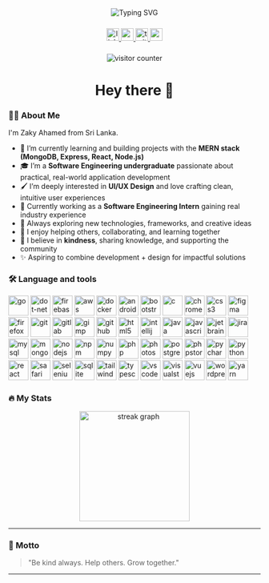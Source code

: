 <div align="center">
  <img src="https://readme-typing-svg.demolab.com?font=Fira+Code&duration=3000&pause=1000&color=F7971E&center=true&vCenter=true&width=435&lines=Hi+%F0%9F%91%8B%2C+I'm+M+S+Zaky+Ahamed;Software+Engineering+Undergraduate;MERN+Stack+Developer;Open+Source+Contributor" alt="Typing SVG" />
</div>

###

<div align="center">
 <a href="https://www.linkedin.com/in/zakyahamed50257/" target="_blank">
    <img src="https://img.shields.io/static/v1?message=LinkedIn&logo=linkedin&label=&color=0077B5&logoColor=white&labelColor=&style=for-the-badge" height="25" alt="linkedin logo" />
  </a>
  <a href="https://www.youtube.com/" target="_blank">
    <img src="https://img.shields.io/static/v1?message=Youtube&logo=youtube&label=&color=FF0000&logoColor=white&labelColor=&style=for-the-badge" height="25" alt="youtube logo" />
  </a>
  <a href="https://x.com/" target="_blank">
    <img src="https://img.shields.io/static/v1?message=Twitter&logo=twitter&label=&color=1DA1F2&logoColor=white&labelColor=&style=for-the-badge" height="25" alt="twitter logo" />
  </a>
  <a href="mailto:zakyahamed978@gmail.com" target="_blank">
    <img src="https://img.shields.io/static/v1?message=Gmail&logo=gmail&label=&color=D14836&logoColor=white&labelColor=&style=for-the-badge" height="25" alt="gmail logo" />
  </a>
</div>

###

<div align="center">
  <img src="https://profile-counter.glitch.me/zkyahmd/count.svg?" alt="visitor counter" />
</div>

###

<h1 align="center">Hey there 👋</h1>

###

<h3 align="left">👨‍💻 About Me</h3>

<p align="left">
  I'm Zaky Ahamed from Sri Lanka.
</p>

<ul align="left">
  <li>🌱 I’m currently learning and building projects with the <strong>MERN stack (MongoDB, Express, React, Node.js)</strong></li>
  <li>🎓 I’m a <strong>Software Engineering undergraduate</strong> passionate about practical, real-world application development</li>
  <li>🖌️ I’m deeply interested in <strong>UI/UX Design</strong> and love crafting clean, intuitive user experiences</li>
  <li>🔭 Currently working as a <strong>Software Engineering Intern</strong> gaining real industry experience</li>
  <li>🧠 Always exploring new technologies, frameworks, and creative ideas</li>
  <li>💬 I enjoy helping others, collaborating, and learning together</li>
  <li>🤝 I believe in <strong>kindness</strong>, sharing knowledge, and supporting the community</li>
  <li>✨ Aspiring to combine development + design for impactful solutions</li>
</ul>

###
<h3 align="left">🛠 Language and tools</h3>

<p align="left">
  <a href="#"><img src="https://cdn.jsdelivr.net/gh/devicons/devicon/icons/go/go-original.svg" width="40" height="40" alt="go" /></a>
  <a href="#"><img src="https://cdn.jsdelivr.net/gh/devicons/devicon/icons/dot-net/dot-net-original.svg" width="40" height="40" alt="dot-net" /></a>
  <a href="#"><img src="https://cdn.jsdelivr.net/gh/devicons/devicon/icons/firebase/firebase-plain.svg" width="40" height="40" alt="firebase" /></a>
  <a href="#"><img src="https://cdn.simpleicons.org/amazonaws/FF9900" width="40" height="40" alt="aws" /></a>
  <a href="#"><img src="https://cdn.jsdelivr.net/gh/devicons/devicon/icons/docker/docker-original.svg" width="40" height="40" alt="docker" /></a>
  <a href="#"><img src="https://cdn.jsdelivr.net/gh/devicons/devicon/icons/android/android-original.svg" width="40" height="40" alt="android" /></a>
  <a href="#"><img src="https://cdn.jsdelivr.net/gh/devicons/devicon/icons/bootstrap/bootstrap-original.svg" width="40" height="40" alt="bootstrap" /></a>
  <a href="#"><img src="https://cdn.jsdelivr.net/gh/devicons/devicon/icons/c/c-original.svg" width="40" height="40" alt="c" /></a>
  <a href="#"><img src="https://cdn.jsdelivr.net/gh/devicons/devicon/icons/chrome/chrome-original.svg" width="40" height="40" alt="chrome" /></a>
  <a href="#"><img src="https://cdn.jsdelivr.net/gh/devicons/devicon/icons/css3/css3-original.svg" width="40" height="40" alt="css3" /></a>
  <a href="#"><img src="https://cdn.jsdelivr.net/gh/devicons/devicon/icons/figma/figma-original.svg" width="40" height="40" alt="figma" /></a>
  <a href="#"><img src="https://cdn.jsdelivr.net/gh/devicons/devicon/icons/firefox/firefox-original.svg" width="40" height="40" alt="firefox" /></a>
  <a href="#"><img src="https://cdn.jsdelivr.net/gh/devicons/devicon/icons/git/git-original.svg" width="40" height="40" alt="git" /></a>
  <a href="#"><img src="https://cdn.jsdelivr.net/gh/devicons/devicon/icons/gitlab/gitlab-original.svg" width="40" height="40" alt="gitlab" /></a>
  <a href="#"><img src="https://cdn.jsdelivr.net/gh/devicons/devicon/icons/gimp/gimp-original.svg" width="40" height="40" alt="gimp" /></a>
  <a href="#"><img src="https://cdn.jsdelivr.net/gh/devicons/devicon/icons/github/github-original.svg" width="40" height="40" alt="github" /></a>
  <a href="#"><img src="https://cdn.jsdelivr.net/gh/devicons/devicon/icons/html5/html5-original.svg" width="40" height="40" alt="html5" /></a>
  <a href="#"><img src="https://cdn.jsdelivr.net/gh/devicons/devicon/icons/intellij/intellij-original.svg" width="40" height="40" alt="intellij" /></a>
  <a href="#"><img src="https://cdn.jsdelivr.net/gh/devicons/devicon/icons/java/java-original.svg" width="40" height="40" alt="java" /></a>
  <a href="#"><img src="https://cdn.jsdelivr.net/gh/devicons/devicon/icons/javascript/javascript-original.svg" width="40" height="40" alt="javascript" /></a>
  <a href="#"><img src="https://cdn.jsdelivr.net/gh/devicons/devicon/icons/jetbrains/jetbrains-original.svg" width="40" height="40" alt="jetbrains" /></a>
  <a href="#"><img src="https://cdn.jsdelivr.net/gh/devicons/devicon/icons/jira/jira-original.svg" width="40" height="40" alt="jira" /></a>
  <a href="#"><img src="https://cdn.jsdelivr.net/gh/devicons/devicon/icons/mysql/mysql-original.svg" width="40" height="40" alt="mysql" /></a>
  <a href="#"><img src="https://cdn.jsdelivr.net/gh/devicons/devicon/icons/mongodb/mongodb-original.svg" width="40" height="40" alt="mongodb" /></a>
  <a href="#"><img src="https://cdn.jsdelivr.net/gh/devicons/devicon/icons/nodejs/nodejs-original.svg" width="40" height="40" alt="nodejs" /></a>
 <a href="#"><img src="https://cdn.simpleicons.org/npm/CB3837" width="40" height="40" alt="npm" /></a>
  <a href="#"><img src="https://cdn.jsdelivr.net/gh/devicons/devicon/icons/numpy/numpy-original.svg" width="40" height="40" alt="numpy" /></a>
  <a href="#"><img src="https://cdn.jsdelivr.net/gh/devicons/devicon/icons/php/php-original.svg" width="40" height="40" alt="php" /></a>
  <a href="#"><img src="https://cdn.jsdelivr.net/gh/devicons/devicon/icons/photoshop/photoshop-plain.svg" width="40" height="40" alt="photoshop" /></a>
  <a href="#"><img src="https://cdn.jsdelivr.net/gh/devicons/devicon/icons/postgresql/postgresql-original.svg" width="40" height="40" alt="postgresql" /></a>
  <a href="#"><img src="https://cdn.jsdelivr.net/gh/devicons/devicon/icons/phpstorm/phpstorm-original.svg" width="40" height="40" alt="phpstorm" /></a>
  <a href="#"><img src="https://cdn.jsdelivr.net/gh/devicons/devicon/icons/pycharm/pycharm-original.svg" width="40" height="40" alt="pycharm" /></a>
  <a href="#"><img src="https://cdn.jsdelivr.net/gh/devicons/devicon/icons/python/python-original.svg" width="40" height="40" alt="python" /></a>
  <a href="#"><img src="https://cdn.jsdelivr.net/gh/devicons/devicon/icons/react/react-original.svg" width="40" height="40" alt="react" /></a>
  <a href="#"><img src="https://cdn.jsdelivr.net/gh/devicons/devicon/icons/safari/safari-original.svg" width="40" height="40" alt="safari" /></a>
  <a href="#"><img src="https://cdn.jsdelivr.net/gh/devicons/devicon/icons/selenium/selenium-original.svg" width="40" height="40" alt="selenium" /></a>
  <a href="#"><img src="https://cdn.jsdelivr.net/gh/devicons/devicon/icons/sqlite/sqlite-original.svg" width="40" height="40" alt="sqlite" /></a>
  <a href="#"><img src="https://cdn.jsdelivr.net/gh/devicons/devicon/icons/tailwindcss/tailwindcss-original.svg" width="40" height="40" alt="tailwindcss" /></a>
  <a href="#"><img src="https://cdn.jsdelivr.net/gh/devicons/devicon/icons/typescript/typescript-original.svg" width="40" height="40" alt="typescript" /></a>
  <a href="#"><img src="https://cdn.jsdelivr.net/gh/devicons/devicon/icons/vscode/vscode-original.svg" width="40" height="40" alt="vscode" /></a>
  <a href="#"><img src="https://cdn.jsdelivr.net/gh/devicons/devicon/icons/visualstudio/visualstudio-plain.svg" width="40" height="40" alt="visualstudio" /></a>
  <a href="#"><img src="https://cdn.jsdelivr.net/gh/devicons/devicon/icons/vuejs/vuejs-original.svg" width="40" height="40" alt="vuejs" /></a>
  <a href="#"><img src="https://cdn.jsdelivr.net/gh/devicons/devicon/icons/wordpress/wordpress-original.svg" width="40" height="40" alt="wordpress" /></a>
  <a href="#"><img src="https://cdn.jsdelivr.net/gh/devicons/devicon/icons/yarn/yarn-original.svg" width="40" height="40" alt="yarn" /></a>
</p>



###

<h3 align="left">🔥 My Stats</h3>

<div align="center">
  <img src="https://streak-stats.demolab.com?user=zkyahmd&locale=en&mode=daily&theme=dark&hide_border=false&border_radius=5&order=3" height="220" alt="streak graph" />
</div>

---

### 🙏 Motto

> "Be kind always. Help others. Grow together."

---

